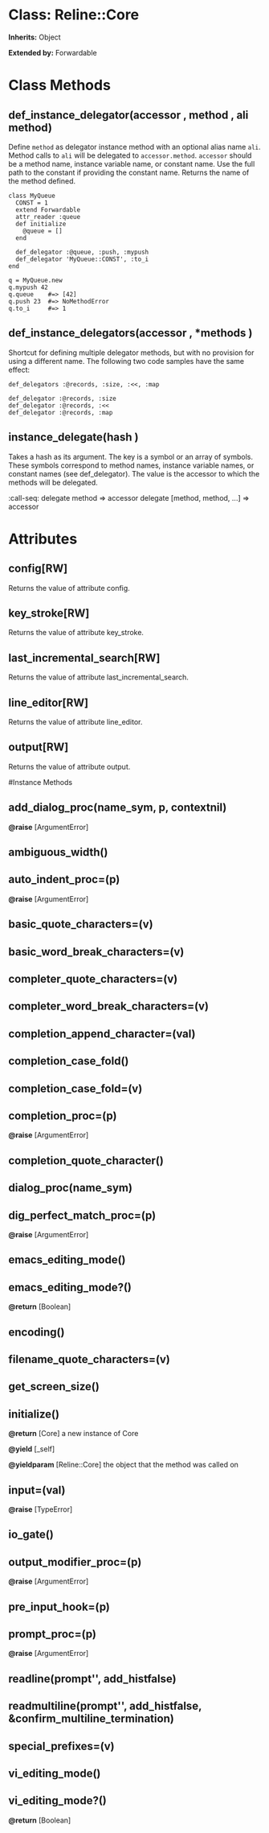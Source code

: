 # Class: Reline::Core
**Inherits:** Object
  
**Extended by:** Forwardable
    



# Class Methods
## def_instance_delegator(accessor , method , ali method) [](#method-c-def_instance_delegator)
Define `method` as delegator instance method with an optional alias name
`ali`. Method calls to `ali` will be delegated to `accessor.method`. 
`accessor` should be a method name, instance variable name, or constant name. 
Use the full path to the constant if providing the constant name. Returns the
name of the method defined.

    class MyQueue
      CONST = 1
      extend Forwardable
      attr_reader :queue
      def initialize
        @queue = []
      end

      def_delegator :@queue, :push, :mypush
      def_delegator 'MyQueue::CONST', :to_i
    end

    q = MyQueue.new
    q.mypush 42
    q.queue    #=> [42]
    q.push 23  #=> NoMethodError
    q.to_i     #=> 1
## def_instance_delegators(accessor , *methods ) [](#method-c-def_instance_delegators)
Shortcut for defining multiple delegator methods, but with no provision for
using a different name.  The following two code samples have the same effect:

    def_delegators :@records, :size, :<<, :map

    def_delegator :@records, :size
    def_delegator :@records, :<<
    def_delegator :@records, :map
## instance_delegate(hash ) [](#method-c-instance_delegate)
Takes a hash as its argument.  The key is a symbol or an array of symbols. 
These symbols correspond to method names, instance variable names, or constant
names (see def_delegator).  The value is the accessor to which the methods
will be delegated.

:call-seq:
    delegate method => accessor
    delegate [method, method, ...] => accessor
# Attributes
## config[RW] [](#attribute-i-config)
Returns the value of attribute config.

## key_stroke[RW] [](#attribute-i-key_stroke)
Returns the value of attribute key_stroke.

## last_incremental_search[RW] [](#attribute-i-last_incremental_search)
Returns the value of attribute last_incremental_search.

## line_editor[RW] [](#attribute-i-line_editor)
Returns the value of attribute line_editor.

## output[RW] [](#attribute-i-output)
Returns the value of attribute output.


#Instance Methods
## add_dialog_proc(name_sym, p, contextnil) [](#method-i-add_dialog_proc)

**@raise** [ArgumentError] 

## ambiguous_width() [](#method-i-ambiguous_width)

## auto_indent_proc=(p) [](#method-i-auto_indent_proc=)

**@raise** [ArgumentError] 

## basic_quote_characters=(v) [](#method-i-basic_quote_characters=)

## basic_word_break_characters=(v) [](#method-i-basic_word_break_characters=)

## completer_quote_characters=(v) [](#method-i-completer_quote_characters=)

## completer_word_break_characters=(v) [](#method-i-completer_word_break_characters=)

## completion_append_character=(val) [](#method-i-completion_append_character=)

## completion_case_fold() [](#method-i-completion_case_fold)

## completion_case_fold=(v) [](#method-i-completion_case_fold=)

## completion_proc=(p) [](#method-i-completion_proc=)

**@raise** [ArgumentError] 

## completion_quote_character() [](#method-i-completion_quote_character)

## dialog_proc(name_sym) [](#method-i-dialog_proc)

## dig_perfect_match_proc=(p) [](#method-i-dig_perfect_match_proc=)

**@raise** [ArgumentError] 

## emacs_editing_mode() [](#method-i-emacs_editing_mode)

## emacs_editing_mode?() [](#method-i-emacs_editing_mode?)

**@return** [Boolean] 

## encoding() [](#method-i-encoding)

## filename_quote_characters=(v) [](#method-i-filename_quote_characters=)

## get_screen_size() [](#method-i-get_screen_size)

## initialize() [](#method-i-initialize)

**@return** [Core] a new instance of Core

**@yield** [_self] 

**@yieldparam** [Reline::Core] the object that the method was called on

## input=(val) [](#method-i-input=)

**@raise** [TypeError] 

## io_gate() [](#method-i-io_gate)

## output_modifier_proc=(p) [](#method-i-output_modifier_proc=)

**@raise** [ArgumentError] 

## pre_input_hook=(p) [](#method-i-pre_input_hook=)

## prompt_proc=(p) [](#method-i-prompt_proc=)

**@raise** [ArgumentError] 

## readline(prompt'', add_histfalse) [](#method-i-readline)

## readmultiline(prompt'', add_histfalse, &confirm_multiline_termination) [](#method-i-readmultiline)

## special_prefixes=(v) [](#method-i-special_prefixes=)

## vi_editing_mode() [](#method-i-vi_editing_mode)

## vi_editing_mode?() [](#method-i-vi_editing_mode?)

**@return** [Boolean] 

